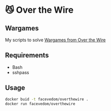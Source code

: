 # :smirk_cat: Over the Wire
## Wargames
My scripts to solve [Wargames from Over the Wire](http://overthewire.org/wargames/)

## Requirements
- Bash
- sshpass

## Usage
```bash
docker buid -t facevedom/overthewire .
docker run facevedom/overthewire
```
